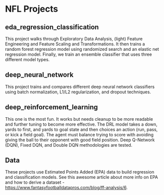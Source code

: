 # NFL Projects

## eda_regression_classification
This project walks through Exploratory Data Analysis, (light) Feature Engineering and Feature Scaling and Transformations. It then trains a random forest regression model using randomized search and an elastic net regression model. Finally, we train an ensemble classifier that uses three different model types. 

## deep_neural_network
This project trains and compares different deep neural network classifiers using batch normalization, L1/L2 regularization, and dropout techniques.

## deep_reinforcement_learning
This one is the most fun. It works but needs  cleanup to be more readable and further tuning to become more effective. The DRL model takes a down, yards to first, and yards to goal state and then choices an action (run, pass, or kick a field goal). The agent must balance trying to score with avoiding giving the ball to their opponent with good field position. Deep Q-Network (DQN), Fixed DQN, and Double DQN methodologies are tested.

## Data
These projects use Estimated Points Added (EPA) data to build regression and classification models. See this awesome article about more info on EPA and how to derive a dataset - https://www.fantasyfootballdatapros.com/blog/ff-analysis/6.
